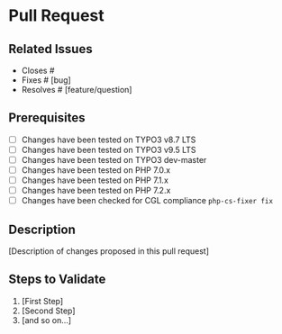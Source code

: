 # Pull Request

## Related Issues

* Closes #
* Fixes # [bug]
* Resolves # [feature/question]

## Prerequisites

* [ ] Changes have been tested on TYPO3 v8.7 LTS
* [ ] Changes have been tested on TYPO3 v9.5 LTS
* [ ] Changes have been tested on TYPO3 dev-master
* [ ] Changes have been tested on PHP 7.0.x
* [ ] Changes have been tested on PHP 7.1.x
* [ ] Changes have been tested on PHP 7.2.x
* [ ] Changes have been checked for CGL compliance `php-cs-fixer fix`

## Description

[Description of changes proposed in this pull request]

## Steps to Validate

1. [First Step]
2. [Second Step]
3. [and so on...]
